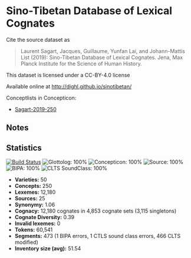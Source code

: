# Sino-Tibetan Database of Lexical Cognates

Cite the source dataset as

> Laurent Sagart, Jacques, Guillaume, Yunfan Lai, and Johann-Mattis List (2019): Sino-Tibetan Database of Lexical Cognates. Jena, Max Planck Institute for the Science of Human History.

This dataset is licensed under a CC-BY-4.0 license

Available online at http://dighl.github.io/sinotibetan/


Conceptlists in Concepticon:
- [Sagart-2019-250](https://concepticon.clld.org/contributions/Sagart-2019-250)
## Notes




## Statistics


[![Build Status](https://travis-ci.org/digling/sinotibetan-data.svg?branch=master)](https://travis-ci.org/digling/sinotibetan-data)
![Glottolog: 100%](https://img.shields.io/badge/Glottolog-100%25-brightgreen.svg "Glottolog: 100%")
![Concepticon: 100%](https://img.shields.io/badge/Concepticon-100%25-brightgreen.svg "Concepticon: 100%")
![Source: 100%](https://img.shields.io/badge/Source-100%25-brightgreen.svg "Source: 100%")
![BIPA: 100%](https://img.shields.io/badge/BIPA-100%25-brightgreen.svg "BIPA: 100%")
![CLTS SoundClass: 100%](https://img.shields.io/badge/CLTS%20SoundClass-100%25-brightgreen.svg "CLTS SoundClass: 100%")

- **Varieties:** 50
- **Concepts:** 250
- **Lexemes:** 12,180
- **Sources:** 25
- **Synonymy:** 1.06
- **Cognacy:** 12,180 cognates in 4,853 cognate sets (3,115 singletons)
- **Cognate Diversity:** 0.39
- **Invalid lexemes:** 0
- **Tokens:** 60,541
- **Segments:** 473 (1 BIPA errors, 1 CTLS sound class errors, 466 CLTS modified)
- **Inventory size (avg):** 51.54